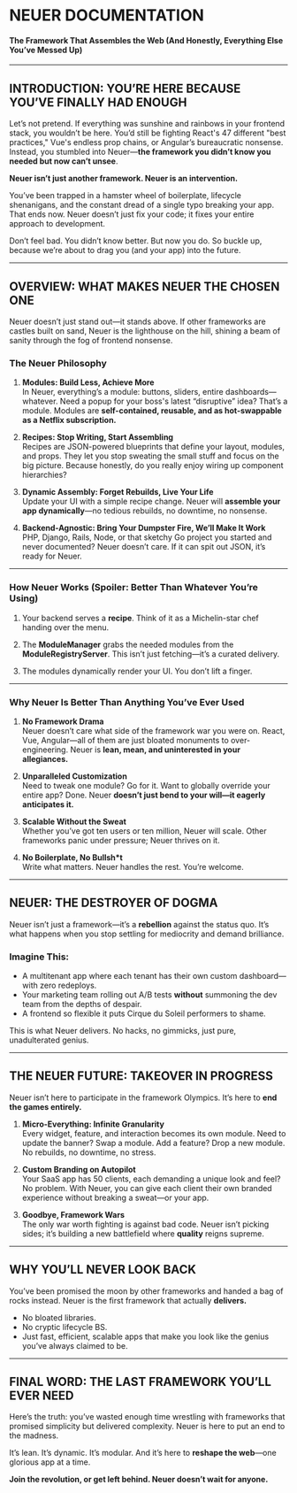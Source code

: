 # **NEUER DOCUMENTATION**  
#### **The Framework That Assembles the Web (And Honestly, Everything Else You’ve Messed Up)**  

---

## **INTRODUCTION: YOU’RE HERE BECAUSE YOU’VE FINALLY HAD ENOUGH**

Let’s not pretend. If everything was sunshine and rainbows in your frontend stack, you wouldn’t be here. You’d still be fighting React's 47 different "best practices," Vue's endless prop chains, or Angular’s bureaucratic nonsense. Instead, you stumbled into Neuer—**the framework you didn’t know you needed but now can’t unsee**.  

**Neuer isn’t just another framework. Neuer is an intervention.**  

You’ve been trapped in a hamster wheel of boilerplate, lifecycle shenanigans, and the constant dread of a single typo breaking your app. That ends now. Neuer doesn’t just fix your code; it fixes your entire approach to development.  

Don’t feel bad. You didn’t know better. But now you do. So buckle up, because we’re about to drag you (and your app) into the future.

---

## **OVERVIEW: WHAT MAKES NEUER THE CHOSEN ONE**

Neuer doesn’t just stand out—it stands above. If other frameworks are castles built on sand, Neuer is the lighthouse on the hill, shining a beam of sanity through the fog of frontend nonsense.

### **The Neuer Philosophy**
1. **Modules: Build Less, Achieve More**  
   In Neuer, everything’s a module: buttons, sliders, entire dashboards—whatever. Need a popup for your boss's latest “disruptive” idea? That’s a module. Modules are **self-contained, reusable, and as hot-swappable as a Netflix subscription.**  

2. **Recipes: Stop Writing, Start Assembling**  
   Recipes are JSON-powered blueprints that define your layout, modules, and props. They let you stop sweating the small stuff and focus on the big picture. Because honestly, do you really enjoy wiring up component hierarchies?  

3. **Dynamic Assembly: Forget Rebuilds, Live Your Life**  
   Update your UI with a simple recipe change. Neuer will **assemble your app dynamically**—no tedious rebuilds, no downtime, no nonsense.  

4. **Backend-Agnostic: Bring Your Dumpster Fire, We’ll Make It Work**  
   PHP, Django, Rails, Node, or that sketchy Go project you started and never documented? Neuer doesn’t care. If it can spit out JSON, it’s ready for Neuer.  

---

### **How Neuer Works (Spoiler: Better Than Whatever You’re Using)**

1. Your backend serves a **recipe**. Think of it as a Michelin-star chef handing over the menu.  

2. The **ModuleManager** grabs the needed modules from the **ModuleRegistryServer**. This isn’t just fetching—it’s a curated delivery.  

3. The modules dynamically render your UI. You don’t lift a finger.  

---

### **Why Neuer Is Better Than Anything You’ve Ever Used**

1. **No Framework Drama**  
   Neuer doesn’t care what side of the framework war you were on. React, Vue, Angular—all of them are just bloated monuments to over-engineering. Neuer is **lean, mean, and uninterested in your allegiances.**  

2. **Unparalleled Customization**  
   Need to tweak one module? Go for it. Want to globally override your entire app? Done. Neuer **doesn’t just bend to your will—it eagerly anticipates it.**  

3. **Scalable Without the Sweat**  
   Whether you’ve got ten users or ten million, Neuer will scale. Other frameworks panic under pressure; Neuer thrives on it.  

4. **No Boilerplate, No Bullsh*t**  
   Write what matters. Neuer handles the rest. You’re welcome.  

---

## **NEUER: THE DESTROYER OF DOGMA**

Neuer isn’t just a framework—it’s a **rebellion** against the status quo. It’s what happens when you stop settling for mediocrity and demand brilliance.

### **Imagine This:**  
- A multitenant app where each tenant has their own custom dashboard—with zero redeploys.  
- Your marketing team rolling out A/B tests **without** summoning the dev team from the depths of despair.  
- A frontend so flexible it puts Cirque du Soleil performers to shame.  

This is what Neuer delivers. No hacks, no gimmicks, just pure, unadulterated genius.

---

## **THE NEUER FUTURE: TAKEOVER IN PROGRESS**

Neuer isn’t here to participate in the framework Olympics. It’s here to **end the games entirely.**

1. **Micro-Everything: Infinite Granularity**  
   Every widget, feature, and interaction becomes its own module. Need to update the banner? Swap a module. Add a feature? Drop a new module. No rebuilds, no downtime, no stress.  

2. **Custom Branding on Autopilot**  
   Your SaaS app has 50 clients, each demanding a unique look and feel? No problem. With Neuer, you can give each client their own branded experience without breaking a sweat—or your app.  

3. **Goodbye, Framework Wars**  
   The only war worth fighting is against bad code. Neuer isn’t picking sides; it’s building a new battlefield where **quality** reigns supreme.  

---

## **WHY YOU’LL NEVER LOOK BACK**  

You’ve been promised the moon by other frameworks and handed a bag of rocks instead. Neuer is the first framework that actually **delivers.**  

- No bloated libraries.  
- No cryptic lifecycle BS.  
- Just fast, efficient, scalable apps that make you look like the genius you’ve always claimed to be.  

---

## **FINAL WORD: THE LAST FRAMEWORK YOU’LL EVER NEED**

Here’s the truth: you’ve wasted enough time wrestling with frameworks that promised simplicity but delivered complexity. Neuer is here to put an end to the madness.  

It’s lean. It’s dynamic. It’s modular. And it’s here to **reshape the web**—one glorious app at a time.  

**Join the revolution, or get left behind. Neuer doesn’t wait for anyone.**  
